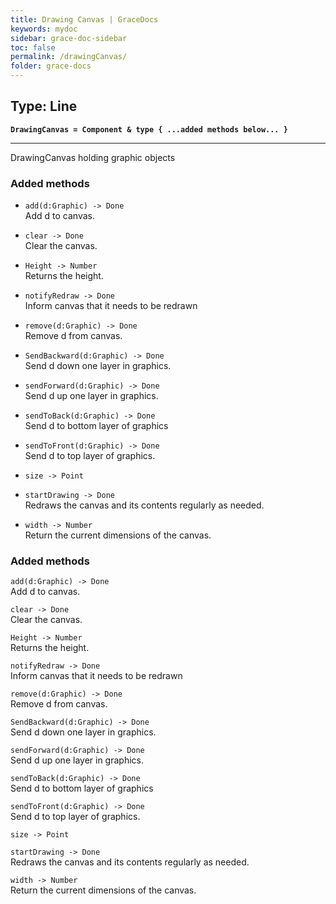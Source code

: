 ```yaml
---
title: Drawing Canvas | GraceDocs
keywords: mydoc
sidebar: grace-doc-sidebar
toc: false
permalink: /drawingCanvas/
folder: grace-docs
---
```



## Type: Line

**`DrawingCanvas = Component & type { ...added methods below... }`**

______

DrawingCanvas holding graphic objects


### Added methods

-  `add(d:Graphic) -> Done` <br>
    Add d to canvas.

-  `clear -> Done` <br>
    Clear the canvas.

-  `Height -> Number` <br>
    Returns the height.

-  `notifyRedraw -> Done` <br>
    Inform canvas that it needs to be redrawn

-  `remove(d:Graphic) -> Done` <br>
    Remove d from canvas. 

-  `SendBackward(d:Graphic) -> Done` <br>
    Send d down one layer in graphics.
    
-  `sendForward(d:Graphic) -> Done` <br>
    Send d up one layer in graphics.

-  `sendToBack(d:Graphic) -> Done` <br>
    Send d to bottom layer of graphics

-  `sendToFront(d:Graphic) -> Done` <br>
    Send d to top layer of graphics.
    
-  `size -> Point` <br>

-  `startDrawing -> Done` <br>
    Redraws the canvas and its contents regularly as needed.
    
-  `width -> Number` <br>
    Return the current dimensions of the canvas. 
    

### Added methods

`add(d:Graphic) -> Done` <br>
    Add d to canvas.

`clear -> Done` <br>
    Clear the canvas.

`Height -> Number` <br>
    Returns the height.

`notifyRedraw -> Done` <br>
    Inform canvas that it needs to be redrawn

`remove(d:Graphic) -> Done` <br>
    Remove d from canvas. 

`SendBackward(d:Graphic) -> Done` <br>
    Send d down one layer in graphics.
    
`sendForward(d:Graphic) -> Done` <br>
    Send d up one layer in graphics.

`sendToBack(d:Graphic) -> Done` <br>
    Send d to bottom layer of graphics

`sendToFront(d:Graphic) -> Done` <br>
    Send d to top layer of graphics.
    
`size -> Point` <br>

`startDrawing -> Done` <br>
    Redraws the canvas and its contents regularly as needed.
    
`width -> Number` <br>
    Return the current dimensions of the canvas. 